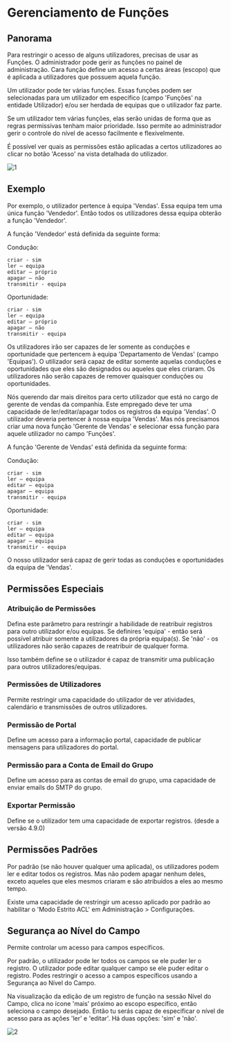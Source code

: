 # Gerenciamento de Funções

## Panorama

Para restringir o acesso de alguns utilizadores, precisas de usar as Funções. O administrador pode gerir as funções no painel de administração. Cara função define um acesso a certas áreas (escopo) que é aplicada a utilizadores que possuem aquela função.

Um utilizador pode ter várias funções. Essas funções podem ser selecionadas para um utilizador em específico (campo 'Funções' na entidade Utilizador) e/ou ser herdada de equipas que o utilizador faz parte.

Se um utilizador tem várias funções, elas serão unidas de forma que as regras permissivas tenham maior prioridade. Isso permite ao administrador gerir o controle do nível de acesso facilmente e flexivelmente.

É possível ver quais as permissões estão aplicadas a certos utilizadores ao clicar no botão 'Acesso' na vista detalhada do utilizador.

![1](../_static/images/administration/roles-management/scope-level.png)

## Exemplo

Por exemplo, o utilizador pertence à equipa 'Vendas'. Essa equipa tem uma única função 'Vendedor'. Então todos os utilizadores dessa equipa obterão a função 'Vendedor'.

A função 'Vendedor' está definida da seguinte forma:

Condução:
```
criar - sim
ler – equipa
editar – próprio
apagar – não
transmitir - equipa
```

Oportunidade:
```
criar - sim
ler – equipa
editar – próprio
apagar – não
transmitir - equipa
```
Os utilizadores irão ser capazes de ler somente as conduções e oportunidade que pertencem à equipa 'Departamento de Vendas' (campo 'Equipas').
O utilizador será capaz de editar somente aquelas conduções e oportunidades que eles são designados ou aqueles que eles criaram.
Os utilizadores não serão capazes de remover quaisquer conduções ou oportunidades.

Nós querendo dar mais direitos para certo utilizador que está no cargo de gerente de vendas da companhia. Este empregado deve ter uma capacidade de ler/editar/apagar todos os registros da equipa 'Vendas'. O utilizador deveria pertencer à nossa equipa 'Vendas'. Mas nós precisamos criar uma nova função 'Gerente de Vendas' e selecionar essa função para aquele utilizador no campo 'Funções'.

A função 'Gerente de Vendas' está definida da seguinte forma:

Condução:
```
criar - sim
ler – equipa
editar – equipa
apagar – equipa
transmitir - equipa
```

Oportunidade:
```
criar - sim
ler – equipa
editar – equipa
apagar – equipa
transmitir - equipa
```

O nosso utilizador será capaz de gerir todas as conduções e oportunidades da equipa de 'Vendas'.

## Permissões Especiais

### Atribuição de Permissões

Defina este parâmetro para restringir a habilidade de reatribuir registros para outro utilizador e/ou equipas. Se definires 'equipa' - então será possível atribuir somente a utilizadores da própria equipa(s). Se 'não' - os utilizadores não serão capazes de reatribuir de qualquer forma.

Isso também define se o utilizador é capaz de transmitir uma publicação para outros utilizadores/equipas.

### Permissões de Utilizadores

Permite restringir uma capacidade do utilizador de ver atividades, calendário e transmissões de outros utilizadores.

### Permissão de Portal

Define um acesso para a informação portal, capacidade de publicar mensagens para utilizadores do portal.

### Permissão para a Conta de Email do Grupo

Define um acesso para as contas de email do grupo, uma capacidade de enviar emails do SMTP do grupo.

### Exportar Permissão

Define se o utilizador tem uma capacidade de exportar registros. (desde a versão 4.9.0)

## Permissões Padrões 

Por padrão (se não houver qualquer uma aplicada), os utilizadores podem ler e editar todos os registros. Mas não podem apagar nenhum deles, exceto aqueles que eles mesmos criaram e são atribuídos a eles ao mesmo tempo.

Existe uma capacidade de restringir um acesso aplicado por padrão ao habilitar o 'Modo Estrito ACL' em Administração > Configurações.

## Segurança ao Nível do Campo

Permite controlar um acesso para campos específicos.

Por padrão, o utilizador pode ler todos os campos se ele puder ler o registro. O utilizador pode editar qualquer campo se ele puder editar o registro. Podes restringir o acesso a campos específicos usando a Segurança ao Nível do Campo.

Na visualização da edição de um registro de função na sessão Nível do Campo, clica no ícone 'mais' próximo ao escopo específico, então seleciona o campo desejado. Então tu serás capaz de especificar o nível de acesso para as ações 'ler' e 'editar'. Há duas opções: 'sim' e 'não'.

![2](../_static/images/administration/roles-management/field-level-secutiry.png)

